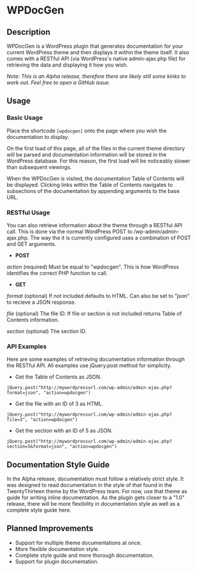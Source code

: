 WPDocGen
========

Description
-----------

WPDocGen is a WordPress plugin that generates documentation for your current WordPress theme and then displays it within the theme itself. It also comes with a RESTful API (via WordPress's native admin-ajax.php file) for retrieving the data and displaying it how you wish.

*Note: This is an Alpha release, therefore there are likely still some kinks to work out. Feel free to open a GitHub issue.*

Usage
-----

### Basic Usage

Place the shortcode `[wpdocgen]` onto the page where you wish the documentation to display. 

On the first load of this page, all of the files in the current theme directory will be parsed and documentation information will be stored in the WordPress database. For this reason, the first load will be noticeably slower than subsequent viewings.

When the WPDocGen is visited, the documentation Table of Contents will be displayed. Clicking links within the Table of Contents navigates to subsections of the documentation by appending arguments to the base URL.

### RESTful Usage

You can also retrieve information about the theme through a RESTful API call. This is done via the normal WordPress POST to /wp-admin/admin-ajax.php. The way the it is currently configured uses a combination of POST and GET arguments.

- **POST**

*action* (required) Must be equal to "wpdocgen". This is how WordPress identifies the correct PHP function to call.

- **GET**

*format* (optional) If not included defaults to HTML. Can also be set to "json" to recieve a JSON response.

*file* (optional) The file ID. If file or section is not included returns Table of Contents information.

*section* (optional) The section ID.

### API Examples

Here are some examples of retrieving documentation information through the RESTful API. All examples use jQuery.post method for simplicity.

- Get the Table of Contents as JSON.

`jQuery.post("http://mywordpressurl.com/wp-admin/admin-ajax.php?format=json", "action=wpdocgen")`

- Get the file with an ID of 3 as HTML.

`jQuery.post("http://mywordpressurl.com/wp-admin/admin-ajax.php?file=3", "action=wpdocgen")`

- Get the section with an ID of 5 as JSON.

`jQuery.post("http://mywordpressurl.com/wp-admin/admin-ajax.php?section=5&format=json", "action=wpdocgen")`


Documentation Style Guide
-------------------------

In the Alpha release, documentation must follow a relatively strict style. It was designed to read documentation in the style of that found in the TwentyThirteen theme by the WordPress team. For now, use that theme as guide for writing inline documentation. As the plugin gets closer to a "1.0" release, there will be more flexibility in documentation style as well as a complete style guide here.

Planned Improvements
--------------------

- Support for multiple theme documentations at once.
- More flexible documentation style.
- Complete style guide and more thorough documentation.
- Support for plugin documentation.

